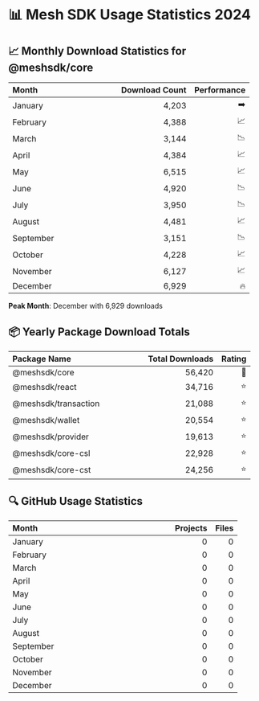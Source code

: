 # 📊 Mesh SDK Usage Statistics 2024

## 📈 Monthly Download Statistics for @meshsdk/core

| Month&nbsp;&nbsp;&nbsp;&nbsp;&nbsp;&nbsp;&nbsp;&nbsp;&nbsp;&nbsp;&nbsp;&nbsp;&nbsp;&nbsp;&nbsp;&nbsp;&nbsp;&nbsp;&nbsp;&nbsp;&nbsp;&nbsp;&nbsp;&nbsp;&nbsp;&nbsp;&nbsp;&nbsp;&nbsp;&nbsp;&nbsp;&nbsp;&nbsp;&nbsp;&nbsp; |   Download Count |   Performance |
| :---------------------------------------- | --------------: | -----------: |
| January | 4,203 | ➡️ |
| February | 4,388 | 📈 |
| March | 3,144 | 📉 |
| April | 4,384 | 📈 |
| May | 6,515 | 📈 |
| June | 4,920 | 📉 |
| July | 3,950 | 📉 |
| August | 4,481 | 📈 |
| September | 3,151 | 📉 |
| October | 4,228 | 📈 |
| November | 6,127 | 📈 |
| December | 6,929 | 🔥 |

**Peak Month**: December with 6,929 downloads

## 📦 Yearly Package Download Totals

| Package Name&nbsp;&nbsp;&nbsp;&nbsp;&nbsp;&nbsp;&nbsp;&nbsp;&nbsp;&nbsp;&nbsp;&nbsp;&nbsp;&nbsp;&nbsp;&nbsp;&nbsp;&nbsp;&nbsp;&nbsp;&nbsp;&nbsp;&nbsp;&nbsp;&nbsp;&nbsp;&nbsp;&nbsp;&nbsp;&nbsp;&nbsp;&nbsp; |   Total Downloads |   Rating |
| :---------------------------------------- | ---------------: | -------: |
| @meshsdk/core | 56,420 | 🌟 |
| @meshsdk/react | 34,716 | ⭐ |
| @meshsdk/transaction | 21,088 | ⭐ |
| @meshsdk/wallet | 20,554 | ⭐ |
| @meshsdk/provider | 19,613 | ⭐ |
| @meshsdk/core-csl | 22,928 | ⭐ |
| @meshsdk/core-cst | 24,256 | ⭐ |

## 🔍 GitHub Usage Statistics

| Month&nbsp;&nbsp;&nbsp;&nbsp;&nbsp;&nbsp;&nbsp;&nbsp;&nbsp;&nbsp;&nbsp;&nbsp;&nbsp;&nbsp;&nbsp;&nbsp;&nbsp;&nbsp;&nbsp;&nbsp;&nbsp;&nbsp;&nbsp;&nbsp;&nbsp;&nbsp;&nbsp;&nbsp;&nbsp;&nbsp;&nbsp;&nbsp;&nbsp;&nbsp;&nbsp;&nbsp;&nbsp;&nbsp;&nbsp;&nbsp;&nbsp;&nbsp;&nbsp;&nbsp;&nbsp;&nbsp;&nbsp;&nbsp;&nbsp;&nbsp;&nbsp;&nbsp;&nbsp;&nbsp;&nbsp;&nbsp;&nbsp;&nbsp;&nbsp;&nbsp; |   Projects |   Files |
| :---------------------------------------- | -------------: | -----------: |
| January | 0 | 0 |
| February | 0 | 0 |
| March | 0 | 0 |
| April | 0 | 0 |
| May | 0 | 0 |
| June | 0 | 0 |
| July | 0 | 0 |
| August | 0 | 0 |
| September | 0 | 0 |
| October | 0 | 0 |
| November | 0 | 0 |
| December | 0 | 0 |